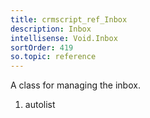 ```yaml
---
title: crmscript_ref_Inbox
description: Inbox
intellisense: Void.Inbox
sortOrder: 419
so.topic: reference
---
```


A class for managing the inbox.




1. autolist

